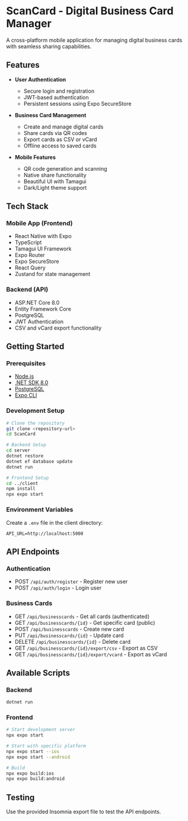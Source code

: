 # ScanCard - Digital Business Card Manager

A cross-platform mobile application for managing digital business cards with seamless sharing capabilities.

## Features

- **User Authentication**

  - Secure login and registration
  - JWT-based authentication
  - Persistent sessions using Expo SecureStore
- **Business Card Management**

  - Create and manage digital cards
  - Share cards via QR codes
  - Export cards as CSV or vCard
  - Offline access to saved cards
- **Mobile Features**

  - QR code generation and scanning
  - Native share functionality
  - Beautiful UI with Tamagui
  - Dark/Light theme support

## Tech Stack

### Mobile App (Frontend)

- React Native with Expo
- TypeScript
- Tamagui UI Framework
- Expo Router
- Expo SecureStore
- React Query
- Zustand for state management

### Backend (API)

- ASP.NET Core 8.0
- Entity Framework Core
- PostgreSQL
- JWT Authentication
- CSV and vCard export functionality

## Getting Started

### Prerequisites

- [Node.js](https://nodejs.org/)
- [.NET SDK 8.0](https://dotnet.microsoft.com/download)
- [PostgreSQL](https://www.postgresql.org/download/)
- [Expo CLI](https://docs.expo.dev/get-started/installation/)

### Development Setup

```bash
# Clone the repository
git clone <repository-url>
cd ScanCard

# Backend Setup
cd server
dotnet restore
dotnet ef database update
dotnet run

# Frontend Setup
cd ../client
npm install
npx expo start
```

### Environment Variables

Create a `.env` file in the client directory:

```env
API_URL=http://localhost:5000
```

## API Endpoints

### Authentication

- POST `/api/auth/register` - Register new user
- POST `/api/auth/login` - Login user

### Business Cards

- GET `/api/businesscards` - Get all cards (authenticated)
- GET `/api/businesscards/{id}` - Get specific card (public)
- POST `/api/businesscards` - Create new card
- PUT `/api/businesscards/{id}` - Update card
- DELETE `/api/businesscards/{id}` - Delete card
- GET `/api/businesscards/{id}/export/csv` - Export as CSV
- GET `/api/businesscards/{id}/export/vcard` - Export as vCard

## Available Scripts

### Backend

```bash
dotnet run
```

### Frontend

```bash
# Start development server
npx expo start

# Start with specific platform
npx expo start --ios
npx expo start --android

# Build
npx expo build:ios
npx expo build:android
```

## Testing

Use the provided Insomnia export file to test the API endpoints.
